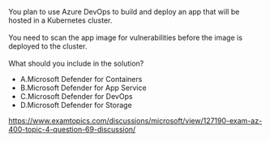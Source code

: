 You plan to use Azure DevOps to build and deploy an app that will be hosted in a Kubernetes cluster.<br/><br/>You need to scan the app image for vulnerabilities before the image is deployed to the cluster.<br/><br/>What should you include in the solution?<ul><li class="multi-choice-item correct-hidden"><span class="multi-choice-letter" data-choice-letter="A">A.</span>Microsoft Defender for Containers</li><li class="multi-choice-item"><span class="multi-choice-letter" data-choice-letter="B">B.</span>Microsoft Defender for App Service</li><li class="multi-choice-item"><span class="multi-choice-letter" data-choice-letter="C">C.</span>Microsoft Defender for DevOps</li><li class="multi-choice-item"><span class="multi-choice-letter" data-choice-letter="D">D.</span>Microsoft Defender for Storage</li></ul><p><a href="https://www.examtopics.com/discussions/microsoft/view/127190-exam-az-400-topic-4-question-69-discussion/">https://www.examtopics.com/discussions/microsoft/view/127190-exam-az-400-topic-4-question-69-discussion/</a></p><script src="https://giscus.app/client.js"                    data-repo="azsamples/az204"                    data-repo-id="R_kgDOMRXzDQ"                    data-category="General"                    data-category-id="DIC_kwDOMRXzDc4Cgi27"                    data-mapping="pathname"                    data-strict="0"                    data-reactions-enabled="0"                    data-emit-metadata="0"                    data-input-position="bottom"                    data-theme="preferred_color_scheme"                    data-lang="en"                    crossorigin="anonymous"                    async>                    </script>